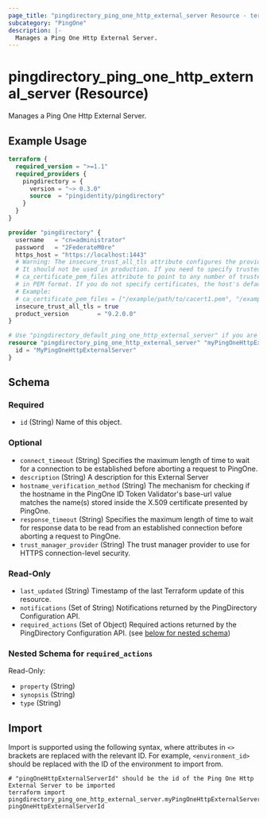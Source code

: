 ```yaml
---
page_title: "pingdirectory_ping_one_http_external_server Resource - terraform-provider-pingdirectory"
subcategory: "PingOne"
description: |-
  Manages a Ping One Http External Server.
---
```


# pingdirectory_ping_one_http_external_server (Resource)

Manages a Ping One Http External Server.

## Example Usage

```terraform
terraform {
  required_version = ">=1.1"
  required_providers {
    pingdirectory = {
      version = "~> 0.3.0"
      source  = "pingidentity/pingdirectory"
    }
  }
}

provider "pingdirectory" {
  username   = "cn=administrator"
  password   = "2FederateM0re"
  https_host = "https://localhost:1443"
  # Warning: The insecure_trust_all_tls attribute configures the provider to trust any certificate presented by the PingDirectory server.
  # It should not be used in production. If you need to specify trusted CA certificates, use the
  # ca_certificate_pem_files attribute to point to any number of trusted CA certificate files
  # in PEM format. If you do not specify certificates, the host's default root CA set will be used.
  # Example:
  # ca_certificate_pem_files = ["/example/path/to/cacert1.pem", "/example/path/to/cacert2.pem"]
  insecure_trust_all_tls = true
  product_version        = "9.2.0.0"
}

# Use "pingdirectory_default_ping_one_http_external_server" if you are adopting existing configuration from the PingDirectory server into Terraform
resource "pingdirectory_ping_one_http_external_server" "myPingOneHttpExternalServer" {
  id = "MyPingOneHttpExternalServer"
}
```

<!-- schema generated by tfplugindocs -->
## Schema

### Required

- `id` (String) Name of this object.

### Optional

- `connect_timeout` (String) Specifies the maximum length of time to wait for a connection to be established before aborting a request to PingOne.
- `description` (String) A description for this External Server
- `hostname_verification_method` (String) The mechanism for checking if the hostname in the PingOne ID Token Validator's base-url value matches the name(s) stored inside the X.509 certificate presented by PingOne.
- `response_timeout` (String) Specifies the maximum length of time to wait for response data to be read from an established connection before aborting a request to PingOne.
- `trust_manager_provider` (String) The trust manager provider to use for HTTPS connection-level security.

### Read-Only

- `last_updated` (String) Timestamp of the last Terraform update of this resource.
- `notifications` (Set of String) Notifications returned by the PingDirectory Configuration API.
- `required_actions` (Set of Object) Required actions returned by the PingDirectory Configuration API. (see [below for nested schema](#nestedatt--required_actions))

<a id="nestedatt--required_actions"></a>
### Nested Schema for `required_actions`

Read-Only:

- `property` (String)
- `synopsis` (String)
- `type` (String)

## Import

Import is supported using the following syntax, where attributes in `<>` brackets are replaced with the relevant ID.  For example, `<environment_id>` should be replaced with the ID of the environment to import from.

```shell
# "pingOneHttpExternalServerId" should be the id of the Ping One Http External Server to be imported
terraform import pingdirectory_ping_one_http_external_server.myPingOneHttpExternalServer pingOneHttpExternalServerId
```